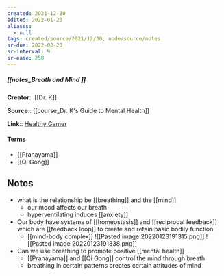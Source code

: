 ```yaml
---
created: 2021-12-30 
edited: 2022-01-23
aliases:
  - null
tags: created/source/2021/12/30, node/source/notes
sr-due: 2022-02-20
sr-interval: 9
sr-ease: 250
---
```


##### [[notes_Breath and Mind ]]
**Creator**:: [[Dr. K]]
 
**Source**:: [[course_Dr. K's Guide to Mental Health]]

**Link**:: [Healthy Gamer](https://coaching.healthygamer.gg/guide/lessons/breath-and-mind)

#### Terms
- [[Pranayama]]
- [[Qi Gong]]

## Notes
- what is the relationship be [[breathing]] and the [[mind]]
	- our mood affects our breath
	- hyperventilating induces [[anxiety]]
- Our body have systems of [[homeostasis]]  and [[reciprocal feedback]] which are [[feedback loop]] to create and retain basic bodily function
	- [[mind-body complex]]
	![[Pasted image 20220123191315.png]]
	![[Pasted image 20220123191338.png]]
- Can we use breathing to promote positive [[mental health]]
	- [[Pranayama]] and [[Qi Gong]] control the mind through breath
	- breathing in certain patterns creates certain attitudes of mind